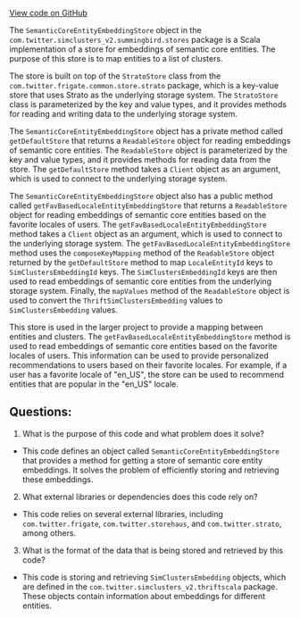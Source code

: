 [View code on GitHub](https://github.com/misbahsy/the-algorithm/src/scala/com/twitter/simclusters_v2/summingbird/stores/SemanticCoreEntityEmbeddingStore.scala)

The `SemanticCoreEntityEmbeddingStore` object in the `com.twitter.simclusters_v2.summingbird.stores` package is a Scala implementation of a store for embeddings of semantic core entities. The purpose of this store is to map entities to a list of clusters. 

The store is built on top of the `StratoStore` class from the `com.twitter.frigate.common.store.strato` package, which is a key-value store that uses Strato as the underlying storage system. The `StratoStore` class is parameterized by the key and value types, and it provides methods for reading and writing data to the underlying storage system.

The `SemanticCoreEntityEmbeddingStore` object has a private method called `getDefaultStore` that returns a `ReadableStore` object for reading embeddings of semantic core entities. The `ReadableStore` object is parameterized by the key and value types, and it provides methods for reading data from the store. The `getDefaultStore` method takes a `Client` object as an argument, which is used to connect to the underlying storage system.

The `SemanticCoreEntityEmbeddingStore` object also has a public method called `getFavBasedLocaleEntityEmbeddingStore` that returns a `ReadableStore` object for reading embeddings of semantic core entities based on the favorite locales of users. The `getFavBasedLocaleEntityEmbeddingStore` method takes a `Client` object as an argument, which is used to connect to the underlying storage system. The `getFavBasedLocaleEntityEmbeddingStore` method uses the `composeKeyMapping` method of the `ReadableStore` object returned by the `getDefaultStore` method to map `LocaleEntityId` keys to `SimClustersEmbeddingId` keys. The `SimClustersEmbeddingId` keys are then used to read embeddings of semantic core entities from the underlying storage system. Finally, the `mapValues` method of the `ReadableStore` object is used to convert the `ThriftSimClustersEmbedding` values to `SimClustersEmbedding` values.

This store is used in the larger project to provide a mapping between entities and clusters. The `getFavBasedLocaleEntityEmbeddingStore` method is used to read embeddings of semantic core entities based on the favorite locales of users. This information can be used to provide personalized recommendations to users based on their favorite locales. For example, if a user has a favorite locale of "en_US", the store can be used to recommend entities that are popular in the "en_US" locale.
## Questions: 
 1. What is the purpose of this code and what problem does it solve?
- This code defines an object called `SemanticCoreEntityEmbeddingStore` that provides a method for getting a store of semantic core entity embeddings. It solves the problem of efficiently storing and retrieving these embeddings.

2. What external libraries or dependencies does this code rely on?
- This code relies on several external libraries, including `com.twitter.frigate`, `com.twitter.storehaus`, and `com.twitter.strato`, among others.

3. What is the format of the data that is being stored and retrieved by this code?
- This code is storing and retrieving `SimClustersEmbedding` objects, which are defined in the `com.twitter.simclusters_v2.thriftscala` package. These objects contain information about embeddings for different entities.